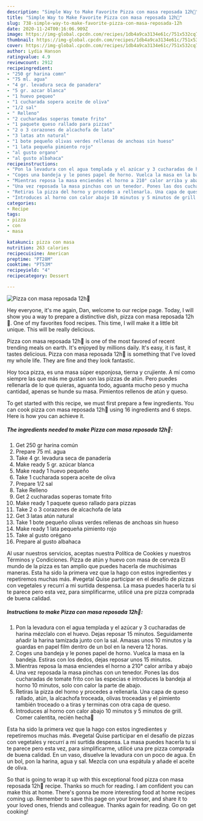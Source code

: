 ```yaml
---
description: "Simple Way to Make Favorite Pizza con masa reposada 12h🍕"
title: "Simple Way to Make Favorite Pizza con masa reposada 12h🍕"
slug: 738-simple-way-to-make-favorite-pizza-con-masa-reposada-12h
date: 2020-11-24T00:16:06.909Z
image: https://img-global.cpcdn.com/recipes/1db4a9ca3134e61c/751x532cq70/pizza-con-masa-reposada-12h🍕-foto-principal.jpg
thumbnail: https://img-global.cpcdn.com/recipes/1db4a9ca3134e61c/751x532cq70/pizza-con-masa-reposada-12h🍕-foto-principal.jpg
cover: https://img-global.cpcdn.com/recipes/1db4a9ca3134e61c/751x532cq70/pizza-con-masa-reposada-12h🍕-foto-principal.jpg
author: Lydia Hanson
ratingvalue: 4.9
reviewcount: 2912
recipeingredient:
- "250 gr harina comn"
- "75 ml. agua"
- "4 gr. levadura seca de panadera"
- "5 gr. azcar blanca"
- "1 huevo pequeo"
- "1 cucharada sopera aceite de oliva"
- "1/2 sal"
- " Relleno"
- "2 cucharadas soperas tomate frito"
- "1 paquete queso rallado para pizzas"
- "2 o 3 corazones de alcachofa de lata"
- "3 latas atn natural"
- "1 bote pequeño olivas verdes rellenas de anchoas sin hueso"
- "1 lata pequeña pimiento rojo"
- "al gusto organo"
- "al gusto albahaca"
recipeinstructions:
- "Pon la levadura con el agua templada y el azúcar y 3 cucharadas de harina mézclalo con el huevo. Dejas reposar 15 minutos. Seguidamente añadir la harina tamizada junto con la sal. Amasas unos 10 minutos y la guardas en papel film dentro de un bol en la nevera 12 horas."
- "Coges una bandeja y le pones papel de horno. Vuelca la masa en la bandeja. Estiras con los dedos, dejas reposar unos 15 minutos."
- "Mientras reposa la masa enciendes el horno a 210° calor arriba y abajo"
- "Una vez reposada la masa pinchas con un tenedor. Pones las dos cucharadas de tomate frito con las especias e introduces la bandeja al horno 10 minutos, solo con calor la parte de abajo."
- "Retiras la pizza del horno y procedes a rellenarla. Una capa de queso rallado, atún, la alcachofa troceada, olivas troceadas y el pimiento también troceado o a tiras y terminas con otra capa de queso."
- "Introduces al horno con calor abajo 10 minutos y 5 minutos de grill. Comer calentita, recién hecha🍕"
categories:
- Recipe
tags:
- pizza
- con
- masa

katakunci: pizza con masa 
nutrition: 263 calories
recipecuisine: American
preptime: "PT28M"
cooktime: "PT53M"
recipeyield: "4"
recipecategory: Dessert

---
```



![Pizza con masa reposada 12h🍕](https://img-global.cpcdn.com/recipes/1db4a9ca3134e61c/751x532cq70/pizza-con-masa-reposada-12h🍕-foto-principal.jpg)

Hey everyone, it's me again, Dan, welcome to our recipe page. Today, I will show you a way to prepare a distinctive dish, pizza con masa reposada 12h🍕. One of my favorites food recipes. This time, I will make it a little bit unique. This will be really delicious.

Pizza con masa reposada 12h🍕 is one of the most favored of recent trending meals on earth. It's enjoyed by millions daily. It's easy, it is fast, it tastes delicious. Pizza con masa reposada 12h🍕 is something that I've loved my whole life. They are fine and they look fantastic.

Hoy toca pizza, es una masa súper esponjosa, tierna y crujiente. A mí como siempre las que más me gustan son las pizzas de atún. Pero puedes rellenarla de lo que quieras, aguanta todo, aguanta mucho peso y mucha cantidad, apenas se hunde su masa. Pimientos rellenos de atún y queso.


To get started with this recipe, we must first prepare a few ingredients. You can cook pizza con masa reposada 12h🍕 using 16 ingredients and 6 steps. Here is how you can achieve it.

<!--inarticleads1-->

##### The ingredients needed to make Pizza con masa reposada 12h🍕:

1. Get 250 gr harina común
1. Prepare 75 ml. agua
1. Take 4 gr. levadura seca de panadería
1. Make ready 5 gr. azúcar blanca
1. Make ready 1 huevo pequeño
1. Take 1 cucharada sopera aceite de oliva
1. Prepare 1/2 sal
1. Take  Relleno
1. Get 2 cucharadas soperas tomate frito
1. Make ready 1 paquete queso rallado para pizzas
1. Take 2 o 3 corazones de alcachofa de lata
1. Get 3 latas atún natural
1. Take 1 bote pequeño olivas verdes rellenas de anchoas sin hueso
1. Make ready 1 lata pequeña pimiento rojo
1. Take al gusto orégano
1. Prepare al gusto albahaca


Al usar nuestros servicios, aceptas nuestra Política de Cookies y nuestros Términos y Condiciones. Pizza de atún y huevo con masa de cerveza El mundo de la pizza es tan amplio que puedes hacerla de muchísimas maneras. Esta ha sido la primera vez que la hago con estos ingredientes y repetiremos muchas más. #vegetal Quise participar en el desafío de pizzas con vegetales y recurrí a mi surtida despensa. La masa puedes hacerla tu si te parece pero esta vez, para simplificarme, utilicé una pre pizza comprada de buena calidad. 

<!--inarticleads2-->

##### Instructions to make Pizza con masa reposada 12h🍕:

1. Pon la levadura con el agua templada y el azúcar y 3 cucharadas de harina mézclalo con el huevo. Dejas reposar 15 minutos. Seguidamente añadir la harina tamizada junto con la sal. Amasas unos 10 minutos y la guardas en papel film dentro de un bol en la nevera 12 horas.
1. Coges una bandeja y le pones papel de horno. Vuelca la masa en la bandeja. Estiras con los dedos, dejas reposar unos 15 minutos.
1. Mientras reposa la masa enciendes el horno a 210° calor arriba y abajo
1. Una vez reposada la masa pinchas con un tenedor. Pones las dos cucharadas de tomate frito con las especias e introduces la bandeja al horno 10 minutos, solo con calor la parte de abajo.
1. Retiras la pizza del horno y procedes a rellenarla. Una capa de queso rallado, atún, la alcachofa troceada, olivas troceadas y el pimiento también troceado o a tiras y terminas con otra capa de queso.
1. Introduces al horno con calor abajo 10 minutos y 5 minutos de grill. Comer calentita, recién hecha🍕


Esta ha sido la primera vez que la hago con estos ingredientes y repetiremos muchas más. #vegetal Quise participar en el desafío de pizzas con vegetales y recurrí a mi surtida despensa. La masa puedes hacerla tu si te parece pero esta vez, para simplificarme, utilicé una pre pizza comprada de buena calidad. En un vaso, disuelve la levadura con un poco de agua. En un bol, pon la harina, agua y sal. Mezcla con una espátula y añade el aceite de oliva. 

So that is going to wrap it up with this exceptional food pizza con masa reposada 12h🍕 recipe. Thanks so much for reading. I am confident you can make this at home. There's gonna be more interesting food at home recipes coming up. Remember to save this page on your browser, and share it to your loved ones, friends and colleague. Thanks again for reading. Go on get cooking!
